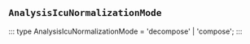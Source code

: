 ## `AnalysisIcuNormalizationMode`
:::
type AnalysisIcuNormalizationMode = 'decompose' | 'compose';
:::

